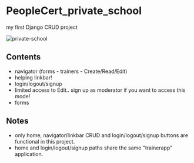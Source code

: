 # PeopleCert_private_school
my first Django CRUD project

![private-school](https://user-images.githubusercontent.com/93728701/167644363-d52448e1-af38-4f1a-8aca-39afc442a919.png)


## Contents
- navigator (forms - trainers - Create/Read/Edit)
- helping linkbar!
- login/logout/signup
- limited access to Edit.. sign up as moderator if you want to access this mode!
- forms

## Notes
- only home, navigator/linkbar CRUD and login/logout/signup buttons are functional in this project.
- home and login/logout/signup paths share the same "trainerapp" application.
